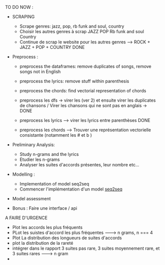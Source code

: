 TO DO NOW :

- SCRAPING
    - Scrape genres: jazz, pop, rb funk and soul, country
    - Choisir les autres genres à scrap JAZZ POP Rb funk and soul Country 
    - Continue de scrap le website pour les autres genres --> ROCK + JAZZ + POP + COUNTRY DONE 

- Preprocess : 
    - preprocess the dataframes: remove duplicates of songs, remove songs not in English
    - preprocess the lyrics: remove stuff within parenthesis
    - preprocess the chords: find vectorial representation of chords

    - preprocess les dfs -> virer les (ver 2) et ensuite virer les duplicates de chansons / Virer les chansons qui ne sont pas en anglais -> DONE

    - preprocess les lyrics --> virer les lyrics entre parenthèses DONE
    - preprocess les chords --> Trouver une représentation vectorielle consistante (notamment les # et b )

- Preliminary Analysis:
    - Study n-grams and the lyrics
    - Etudier les n-grams
    - Analyser les suites d'accords présentes, leur nombre etc... 

- Modelling :
    - Implementation of model seq2seq
    - Commencer l'implémentation d'un model [seq2seq](https://pytorch.org/tutorials/intermediate/seq2seq_translation_tutorial.html)

- Model assessment 

- Bonus : Faire une interface / api 



A FAIRE D'URGENCE 
- Plot les accords les plus fréquents 
- PLot les suistes d'accord les plus fréquentes ---> n grams,  n === 4  
- Plot La distribution des longueurs de suites d'accords 
- plot la distribution de la rareté 
- intégrer dans le rapport 3 suites pas rare, 3 suites  moyennement rare, et 3 suites rares ---> n gram 
- 
